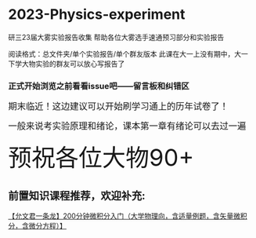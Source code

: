 # 2023-Physics-experiment
研三23届大雾实验报告收集
帮助各位大雾选手速通预习部分和实验报告

阅读格式：总文件夹/单个实验报告/单个群友版本
此课在大一上没有期中，大一下学大物实验的群友可以放心写报告了
### 正式开始浏览之前看看issue吧——留言板和纠错区

<font size=4>期末临近！这边建议可以开始刷学习通上的历年试卷了！</font>

<font size=4>一般来说考实验原理和绪论，课本第一章有绪论可以去过一遍</font>

<font size=7>预祝各位大物90+</font>

## 前置知识课程推荐，欢迎补充:<br />

[【允文君一条龙】200分钟微积分入门（大学物理向，含适量例题，含矢量微积分，含微分方程）】](https://www.bilibili.com/video/BV1FF411D7hb/?share_source=copy_web&vd_source=744986f87a5f479ed8621dc627c24f9e)
